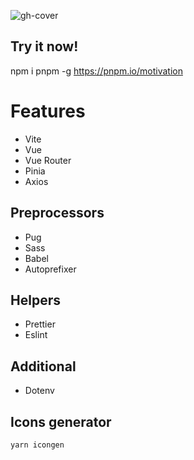 ![gh-cover](https://user-images.githubusercontent.com/25357754/199942788-33ff28c3-2061-460b-8a4c-49620bc6dbc3.png)

## Try it now!

npm i pnpm -g
https://pnpm.io/motivation

# Features

- Vite
- Vue
- Vue Router
- Pinia
- Axios

## Preprocessors

- Pug
- Sass
- Babel
- Autoprefixer

## Helpers

- Prettier
- Eslint

## Additional

- Dotenv

## Icons generator

```
yarn icongen
```
